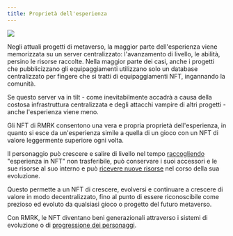 ```yaml
---
title: Proprietà dell'esperienza
---
```


![](../static/img/post_imgs/xp_01.png)

Negli attuali progetti di metaverso, la maggior parte dell'esperienza viene memorizzata su un server centralizzato: l'avanzamento di livello, le abilità, persino le risorse raccolte. Nella maggior parte dei casi, anche i progetti che pubblicizzano gli equipaggiamenti utilizzano solo un database centralizzato per fingere che si tratti di equipaggiamenti NFT, ingannando la comunità.

Se questo server va in tilt - come inevitabilmente accadrà a causa della costosa infrastruttura centralizzata e degli attacchi vampire di altri progetti - anche l'esperienza viene meno.

Gli NFT di RMRK consentono una vera e propria proprietà dell'esperienza, in quanto si esce da un'esperienza simile a quella di un gioco con un NFT di valore leggermente superiore ogni volta.

Il personaggio può crescere e salire di livello nel tempo [raccogliendo](/nontransferable) "esperienza in NFT" non trasferibile, può conservare i suoi accessori e le sue risorse al suo interno e può [ricevere nuove risorse](/lego2-multi-resource) nel corso della sua evoluzione.

Questo permette a un NFT di crescere, evolversi e continuare a crescere di valore in modo decentralizzato, fino al punto di essere riconoscibile come prezioso ed evoluto da qualsiasi gioco o progetto del futuro metaverso.

Con RMRK, le NFT diventano beni generazionali attraverso i sistemi di evoluzione o di [progressione dei personaggi](/usecases/charprog).